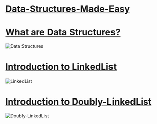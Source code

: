 # [Data-Structures-Made-Easy](https://java-jedi.medium.com/list/data-structures-85ca8f17c913)

# [What are Data Structures?](https://java-jedi.medium.com/introduction-to-data-structures-eeb60d2fc50f)
![Data Structures](https://miro.medium.com/max/1400/1*WYWzSDo9dTHyFjnjxuMC3w.png)

# [Introduction to LinkedList](https://java-jedi.medium.com/what-is-a-linkedlist-28e637fcfe9c)
![LinkedList](https://miro.medium.com/max/1400/1*pGE3hygnt-70SJ5gJqYkcg.png)

# [Introduction to Doubly-LinkedList](https://java-jedi.medium.com/what-is-a-doubly-linkedlist-4907d48f1dad)
![Doubly-LinkedList](https://miro.medium.com/max/1400/1*p8qQ48GASuEyB6dpmpEbOA.png)
